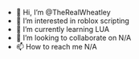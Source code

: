 - 👋 Hi, I’m @TheRealWheatley
- 👀 I’m interested in roblox scripting
- 🌱 I’m currently learning LUA
- 💞️ I’m looking to collaborate on N/A
- 📫 How to reach me N/A

